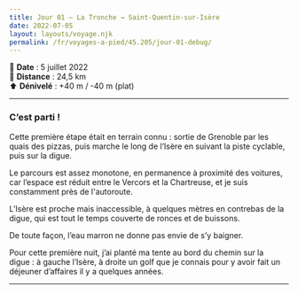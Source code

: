 ```yaml
---
title: Jour 01 – La Tronche → Saint-Quentin-sur-Isère
date: 2022-07-05
layout: layouts/voyage.njk
permalink: /fr/voyages-a-pied/45.205/jour-01-debug/
---
```


📅 **Date** : 5 juillet 2022  
📍 **Distance** : 24,5 km  
⬆️ **Dénivelé** : +40 m / -40 m (plat)

---

### C’est parti !

Cette première étape était en terrain connu : sortie de Grenoble par les quais des pizzas, puis marche le long de l’Isère en suivant la piste cyclable, puis sur la digue.

Le parcours est assez monotone, en permanence à proximité des voitures, car l’espace est réduit entre le Vercors et la Chartreuse, et je suis constamment près de l'autoroute.

L’Isère est proche mais inaccessible, à quelques mètres en contrebas de la digue, qui est tout le temps couverte de ronces et de buissons.

De toute façon, l’eau marron ne donne pas envie de s’y baigner.

Pour cette première nuit, j’ai planté ma tente au bord du chemin sur la digue : à gauche l’Isère, à droite un golf que je connais pour y avoir fait un déjeuner d’affaires il y a quelques années.

---


